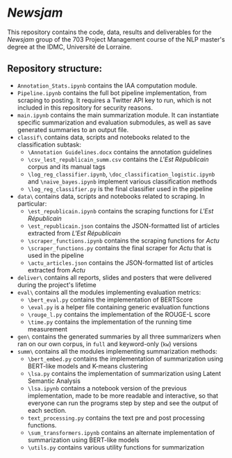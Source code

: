 # *Newsjam*

This repository contains the code, data, results and deliverables for the *Newsjam* group of the 703 Project Management course of the NLP master's degree at the IDMC, Université de Lorraine.

## Repository structure:
- `Annotation_Stats.ipynb` contains the IAA computation module.
- `Pipeline.ipynb` contains the full bot pipeline implementation, from scraping to posting. It requires a Twitter API key to run, which is not included in this repository for security reasons.
- `main.ipynb` contains the main summarization module. It can instantiate specific summarization and evaluation submodules, as well as save generated summaries to an output file.
- `classif\` contains data, scripts and notebooks related to the classification subtask:
  - `\Annotation Guidelines.docx` contains the annotation guidelines
  - `\csv_lest_republicain_summ.csv` contains the *L'Est Républicain* corpus and its manual tags
  - `\log_reg_classifier.ipynb`, `\doc_classification_logistic.ipynb` and `\naive_bayes.ipynb` implement various classification methods
  - `\log_reg_classifier.py` is the final classifier used in the pipeline
- `data\` contains data, scripts and notebooks related to scraping. In particular:
  - `\est_republicain.ipynb` contains the scraping functions for *L'Est Républicain*
  - `\est_republicain.json` contains the JSON-formatted list of articles extracted from *L'Est Républicain*
  - `\scraper_functions.ipynb` contains the scraping functions for *Actu*
  - `\scraper_functions.py` contains the final scraper for *Actu* that is used in the pipeline
  - `\actu_articles.json` contains the JSON-formatted list of articles extracted from *Actu*
- `deliver\` contains all reports, slides and posters that were delivered during the project's lifetime
- `eval\` contains all the modules implementing evaluation metrics:
  - `\bert_eval.py` contains the implementation of BERTScore
  - `\eval.py` is a helper file containing generic evaluation functions
  - `\rouge_l.py` contains the implementation of the ROUGE-L score
  - `\time.py` contains the implementation of the running time measurement
- `gen\` contains the generated summaries by all three summarizers when ran on our own corpus, in `full` and keyword-only (`kw`) versions
- `summ\` contains all the modules implementing summarization methods:
  - `\bert_embed.py` contains the implementation of summarization using BERT-like models and K-means clustering
  - `\lsa.py` contains the implementation of summarization using Latent Semantic Analysis
  - `\lsa.ipynb` contains a notebook version of the previous implementation, made to be more readable and interactive, so that everyone can run the programs step by step and see the output of each section.
  - `text_processing.py` contains the text pre and post processing functions.
  - `\sum_transformers.ipynb` contains an alternate implementation of summarization using BERT-like models
  - `\utils.py` contains various utility functions for summarization
